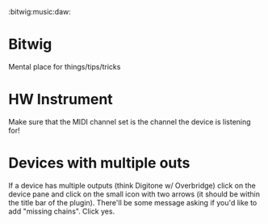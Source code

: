 :bitwig:music:daw:

# Bitwig
Mental place for things/tips/tricks

# HW Instrument
Make sure that the MIDI channel set is the channel the device is listening for!

# Devices with multiple outs
If a device has multiple outputs (think Digitone w/ Overbridge) click on the device pane and click on the small icon with two arrows (it should be within the title bar of the plugin). There'll be some message asking if you'd like to add "missing chains". Click yes.
